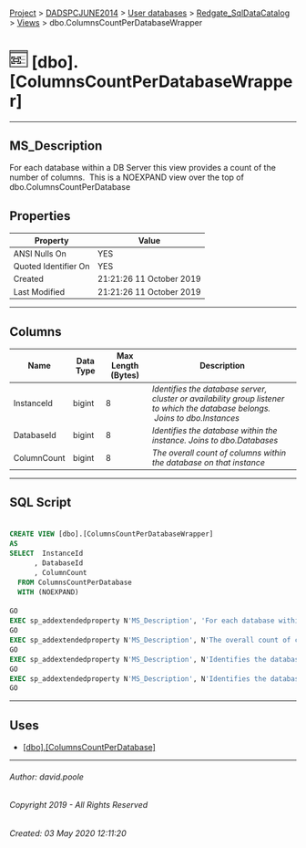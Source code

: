 #### 

[Project](../../../../readme.md) > [DADSPCJUNE2014](../../../readme.md) > [User databases](../../readme.md) > [Redgate_SqlDataCatalog](../readme.md) > [Views](Views.md) > dbo.ColumnsCountPerDatabaseWrapper

# ![Views](../../../../Images/View32.png) [dbo].[ColumnsCountPerDatabaseWrapper]

---

## <a name="#description"></a>MS_Description

For each database within a DB Server this view provides a count of the number of columns.  This is a NOEXPAND view over the top of dbo.ColumnsCountPerDatabase

## <a name="#properties"></a>Properties

| Property | Value |
|---|---|
| ANSI Nulls On | YES |
| Quoted Identifier On | YES |
| Created | 21:21:26 11 October 2019 |
| Last Modified | 21:21:26 11 October 2019 |


---

## <a name="#columns"></a>Columns

| Name | Data Type | Max Length (Bytes) | Description |
|---|---|---|---|
| InstanceId | bigint | 8 | _Identifies the database server, cluster or availability group listener to which the database belongs.  Joins to dbo.Instances_ |
| DatabaseId | bigint | 8 | _Identifies the database within the instance. Joins to dbo.Databases_ |
| ColumnCount | bigint | 8 | _The overall count of columns within the database on that instance_ |


---

## <a name="#sqlscript"></a>SQL Script

```sql

CREATE VIEW [dbo].[ColumnsCountPerDatabaseWrapper]
AS
SELECT  InstanceId
      , DatabaseId
      , ColumnCount
  FROM ColumnsCountPerDatabase
  WITH (NOEXPAND)

GO
EXEC sp_addextendedproperty N'MS_Description', 'For each database within a DB Server this view provides a count of the number of columns.  This is a NOEXPAND view over the top of dbo.ColumnsCountPerDatabase', 'SCHEMA', N'dbo', 'VIEW', N'ColumnsCountPerDatabaseWrapper', NULL, NULL
GO
EXEC sp_addextendedproperty N'MS_Description', N'The overall count of columns within the database on that instance', 'SCHEMA', N'dbo', 'VIEW', N'ColumnsCountPerDatabaseWrapper', 'COLUMN', N'ColumnCount'
GO
EXEC sp_addextendedproperty N'MS_Description', N'Identifies the database within the instance. Joins to dbo.Databases', 'SCHEMA', N'dbo', 'VIEW', N'ColumnsCountPerDatabaseWrapper', 'COLUMN', N'DatabaseId'
GO
EXEC sp_addextendedproperty N'MS_Description', N'Identifies the database server, cluster or availability group listener to which the database belongs.  Joins to dbo.Instances', 'SCHEMA', N'dbo', 'VIEW', N'ColumnsCountPerDatabaseWrapper', 'COLUMN', N'InstanceId'
GO

```


---

## <a name="#uses"></a>Uses

* [[dbo].[ColumnsCountPerDatabase]](ColumnsCountPerDatabase.md)


---

###### Author:  david.poole

###### Copyright 2019 - All Rights Reserved

###### Created: 03 May 2020 12:11:20

